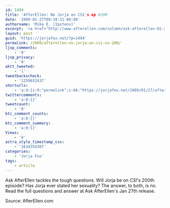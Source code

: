 ```yaml
---
id: 1494
title: 'AfterEllen: No Jorja on CSI's ep #200'
date: '2009-01-27T09:38:31-08:00'
authorname: 'Mika E. (Ipstenu)'
excerpt: '<a href="http://www.afterellen.com/column/ask-afterellen-01-27-09?page=0%2C2">AfterEllen.com</a> answers ''Will Jorja be on CSI''s 200th Episiode?'' and ''Has Jorja ever said what her sexuality is?''  with "No'' to both.'
layout: post
guid: 'https://jorjafox.net/?p=1494'
permalink: /2009/afterellen-no-jorja-on-csi-no-200/
ljxp_comments:
    - '0'
ljxp_privacy:
    - '0'
aktt_tweeted:
    - '1'
tweetbackscheck:
    - '1259652437'
shorturls:
    - 'a:4:{s:9:"permalink";s:66:"https://jorjafox.net/2009/01/27/afterellen-no-jorja-on-csi-no-200/";s:7:"tinyurl";s:25:"http://tinyurl.com/cptuwo";s:4:"isgd";s:18:"http://is.gd/534ab";s:5:"bitly";s:20:"http://bit.ly/4ZcEEI";}'
twittercomments:
    - 'a:0:{}'
tweetcount:
    - '0'
btc_comment_counts:
    - 'a:0:{}'
btc_comment_summary:
    - 'a:0:{}'
Views:
    - '8'
astra_style_timestamp_css:
    - '1634354367'
categories:
    - 'Jorja Fox'
tags:
    - article
---
```


Ask AfterEllen tackles the tough questions.  Will Jorja be on _CSI_'s 200th episode? Has Jorja ever stated her sexuality?  The answer, to both, is no. Read the full questions and answer at  Ask AfterEllen's Jan 27th release.

Source: AfterEllen.com

